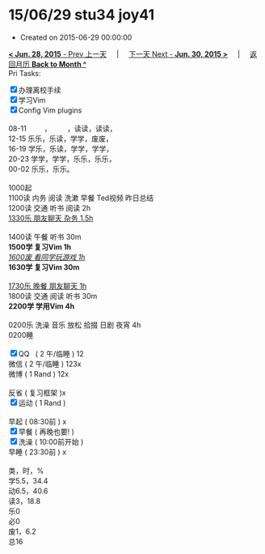 # 15/06/29 stu34 joy41

- Created on 2015-06-29 00:00:00

[**< Jun. 28, 2015** - Prev 上一天](_archived/lifelogs/2015/06/d28.md) &nbsp; &nbsp; | &nbsp; &nbsp; [下一天 Next - **Jun. 30, 2015 >**](_archived/lifelogs/2015/06/d30.md) &nbsp; &nbsp; |  &nbsp; &nbsp; [返回月历 **Back to Month ^**](_archived/lifelogs/2015/06/index.md)
<br/>Pri Tasks:</strong></div><div><input type="checkbox" checked="true" />办理离校手续</div><div><input type="checkbox" checked="true" />学习Vim</div><div><input type="checkbox" checked="true" />Config Vim plugins</div><div><div><br clear="none"/></div>08-11         ，        ，读读，读读，<br clear="none"/>12-15 乐乐，乐读，学学，废废，<br clear="none"/>16-19 学乐，乐读，学学，学学，</div><div>20-23 学学，学学，乐乐，乐乐，</div><div>00-02 乐乐，乐乐。</div><div><br clear="none"/></div><div>1000起</div><div>1100读 内务 阅读 洗漱 早餐 Ted视频 昨日总结</div><div>1200读 交通 听书 阅读 2h</div><div><u>1330乐 朋友聊天 杂务 1.5h</u></div><div><br/></div><div>1400读 午餐 听书 30m</div><div><strong>1500学 复习Vim 1h</strong></div><div><u><i>1600废 看同学玩游戏 1h</i></u></div><div><b>1630学 复习Vim 30m</b></div><div><div><br clear="none"/></div></div><div><u>1730乐 晚餐 朋友聊天 1h</u></div><div>1800读 交通 阅读 听书 30m</div><div><strong>2200学 学用Vim 4h</strong></div><div><br/></div><div>0200乐 洗澡 音乐 放松 拾掇 日剧 夜宵 4h</div><div>0200睡</div><div><br clear="none"/></div><div><input type="checkbox" checked="true" />QQ   ( 2 午/临睡 ) 12</div><div><en-todo/>微信 ( 2 午/临睡 ) 123x</div><div><en-todo/>微博 ( 1 Rand ) 12x</div><div><br/></div><div><en-todo/>反省 ( 复习框架 )x </div><div><input type="checkbox" checked="true" />运动 ( 1 Rand ) </div><div><br/></div><div><en-todo/>早起 ( 08:30前 ) x</div><div><input type="checkbox" checked="true" />早餐 ( 再晚也要! ) </div><div><input type="checkbox" checked="true" />洗澡 ( 10:00前开始 ) <br/></div><div><en-todo/>早睡 ( 23:30前 ) x</div><div><br clear="none"/></div><div>类，时，%</div><div>学5.5，34.4</div><div>动6.5，40.6</div><div>读3，18.8<br clear="none"/>乐0<br clear="none"/>必0<br clear="none"/>废1，6.2<br clear="none"/>总16</div>
